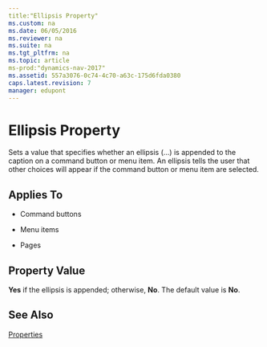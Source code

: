 ```yaml
---
title:"Ellipsis Property"
ms.custom: na
ms.date: 06/05/2016
ms.reviewer: na
ms.suite: na
ms.tgt_pltfrm: na
ms.topic: article
ms-prod:"dynamics-nav-2017"
ms.assetid: 557a3076-0c74-4c70-a63c-175d6fda0380
caps.latest.revision: 7
manager: edupont
---
```

# Ellipsis Property
Sets a value that specifies whether an ellipsis \(...\) is appended to the caption on a command button or menu item. An ellipsis tells the user that other choices will appear if the command button or menu item are selected.  
  
## Applies To  
  
-   Command buttons  
  
-   Menu items  
  
-   Pages  
  
## Property Value  
 **Yes** if the ellipsis is appended; otherwise, **No**. The default value is **No**.  
  
## See Also  
 [Properties](Properties.md)